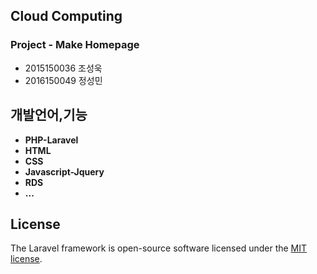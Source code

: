

## Cloud Computing

<h3>Project - Make Homepage</h3>

- 2015150036 조성욱
- 2016150049 정성민



## 개발언어,기능


- **PHP-Laravel**
- **HTML**
- **CSS**
- **Javascript-Jquery**
- **RDS**
- **...**


## License

The Laravel framework is open-source software licensed under the [MIT license](https://opensource.org/licenses/MIT).
